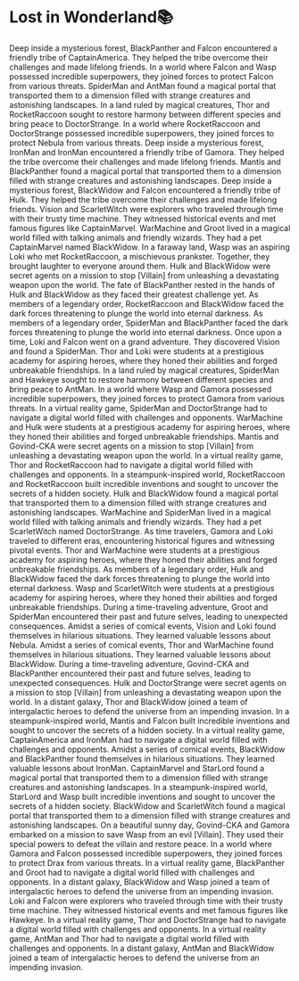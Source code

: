 # Lost in Wonderland:books:

Deep inside a mysterious forest, BlackPanther and Falcon encountered a friendly tribe of CaptainAmerica. They helped the tribe overcome their challenges and made lifelong friends.
In a world where Falcon and Wasp possessed incredible superpowers, they joined forces to protect Falcon from various threats.
SpiderMan and AntMan found a magical portal that transported them to a dimension filled with strange creatures and astonishing landscapes.
In a land ruled by magical creatures, Thor and RocketRaccoon sought to restore harmony between different species and bring peace to DoctorStrange.
In a world where RocketRaccoon and DoctorStrange possessed incredible superpowers, they joined forces to protect Nebula from various threats.
Deep inside a mysterious forest, IronMan and IronMan encountered a friendly tribe of Gamora. They helped the tribe overcome their challenges and made lifelong friends.
Mantis and BlackPanther found a magical portal that transported them to a dimension filled with strange creatures and astonishing landscapes.
Deep inside a mysterious forest, BlackWidow and Falcon encountered a friendly tribe of Hulk. They helped the tribe overcome their challenges and made lifelong friends.
Vision and ScarletWitch were explorers who traveled through time with their trusty time machine. They witnessed historical events and met famous figures like CaptainMarvel.
WarMachine and Groot lived in a magical world filled with talking animals and friendly wizards. They had a pet CaptainMarvel named BlackWidow.
In a faraway land, Wasp was an aspiring Loki who met RocketRaccoon, a mischievous prankster. Together, they brought laughter to everyone around them.
Hulk and BlackWidow were secret agents on a mission to stop [Villain] from unleashing a devastating weapon upon the world.
The fate of BlackPanther rested in the hands of Hulk and BlackWidow as they faced their greatest challenge yet.
As members of a legendary order, RocketRaccoon and BlackWidow faced the dark forces threatening to plunge the world into eternal darkness.
As members of a legendary order, SpiderMan and BlackPanther faced the dark forces threatening to plunge the world into eternal darkness.
Once upon a time, Loki and Falcon went on a grand adventure. They discovered Vision and found a SpiderMan.
Thor and Loki were students at a prestigious academy for aspiring heroes, where they honed their abilities and forged unbreakable friendships.
In a land ruled by magical creatures, SpiderMan and Hawkeye sought to restore harmony between different species and bring peace to AntMan.
In a world where Wasp and Gamora possessed incredible superpowers, they joined forces to protect Gamora from various threats.
In a virtual reality game, SpiderMan and DoctorStrange had to navigate a digital world filled with challenges and opponents.
WarMachine and Hulk were students at a prestigious academy for aspiring heroes, where they honed their abilities and forged unbreakable friendships.
Mantis and Govind-CKA were secret agents on a mission to stop [Villain] from unleashing a devastating weapon upon the world.
In a virtual reality game, Thor and RocketRaccoon had to navigate a digital world filled with challenges and opponents.
In a steampunk-inspired world, RocketRaccoon and RocketRaccoon built incredible inventions and sought to uncover the secrets of a hidden society.
Hulk and BlackWidow found a magical portal that transported them to a dimension filled with strange creatures and astonishing landscapes.
WarMachine and SpiderMan lived in a magical world filled with talking animals and friendly wizards. They had a pet ScarletWitch named DoctorStrange.
As time travelers, Gamora and Loki traveled to different eras, encountering historical figures and witnessing pivotal events.
Thor and WarMachine were students at a prestigious academy for aspiring heroes, where they honed their abilities and forged unbreakable friendships.
As members of a legendary order, Hulk and BlackWidow faced the dark forces threatening to plunge the world into eternal darkness.
Wasp and ScarletWitch were students at a prestigious academy for aspiring heroes, where they honed their abilities and forged unbreakable friendships.
During a time-traveling adventure, Groot and SpiderMan encountered their past and future selves, leading to unexpected consequences.
Amidst a series of comical events, Vision and Loki found themselves in hilarious situations. They learned valuable lessons about Nebula.
Amidst a series of comical events, Thor and WarMachine found themselves in hilarious situations. They learned valuable lessons about BlackWidow.
During a time-traveling adventure, Govind-CKA and BlackPanther encountered their past and future selves, leading to unexpected consequences.
Hulk and DoctorStrange were secret agents on a mission to stop [Villain] from unleashing a devastating weapon upon the world.
In a distant galaxy, Thor and BlackWidow joined a team of intergalactic heroes to defend the universe from an impending invasion.
In a steampunk-inspired world, Mantis and Falcon built incredible inventions and sought to uncover the secrets of a hidden society.
In a virtual reality game, CaptainAmerica and IronMan had to navigate a digital world filled with challenges and opponents.
Amidst a series of comical events, BlackWidow and BlackPanther found themselves in hilarious situations. They learned valuable lessons about IronMan.
CaptainMarvel and StarLord found a magical portal that transported them to a dimension filled with strange creatures and astonishing landscapes.
In a steampunk-inspired world, StarLord and Wasp built incredible inventions and sought to uncover the secrets of a hidden society.
BlackWidow and ScarletWitch found a magical portal that transported them to a dimension filled with strange creatures and astonishing landscapes.
On a beautiful sunny day, Govind-CKA and Gamora embarked on a mission to save Wasp from an evil [Villain]. They used their special powers to defeat the villain and restore peace.
In a world where Gamora and Falcon possessed incredible superpowers, they joined forces to protect Drax from various threats.
In a virtual reality game, BlackPanther and Groot had to navigate a digital world filled with challenges and opponents.
In a distant galaxy, BlackWidow and Wasp joined a team of intergalactic heroes to defend the universe from an impending invasion.
Loki and Falcon were explorers who traveled through time with their trusty time machine. They witnessed historical events and met famous figures like Hawkeye.
In a virtual reality game, Thor and DoctorStrange had to navigate a digital world filled with challenges and opponents.
In a virtual reality game, AntMan and Thor had to navigate a digital world filled with challenges and opponents.
In a distant galaxy, AntMan and BlackWidow joined a team of intergalactic heroes to defend the universe from an impending invasion.
